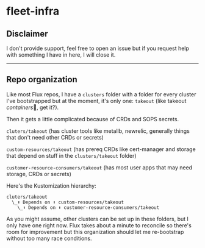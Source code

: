 # fleet-infra

## Disclaimer

I don't provide support, feel free to open an issue but if you request help with
something I have in here, I will close it.

---

## Repo organization

Like most Flux repos, I have a `clusters` folder with a folder for every cluster
I've bootstrapped but at the moment, it's only one: `takeout`
(like takeout *containers*🥡, get it?).

Then it gets a little complicated because of CRDs and SOPS secrets.

`cluters/takeout` (has cluster tools like metallb, newrelic, generally things
that don't need other CRDs or secrets)

`custom-resources/takeout` (has prereq CRDs like cert-manager and storage that
depend on stuff in the `clusters/takeout` folder)

`customer-resource-consumers/takeout` (has most user apps that may need storage,
CRDs or secrets)

Here's the Kustomization hierarchy:

```
cluters/takeout
  \_⬆️ Depends on ⬆️ custom-resources/takeout
    \_⬆️ Depends on ⬆️ customer-resource-consumers/takeout
```

As you might assume, other clusters can be set up in these folders, but I only
have one right now. Flux takes about a minute to reconcile so there's room for
improvement but this organization should let me re-bootstrap without too many
race conditions.
